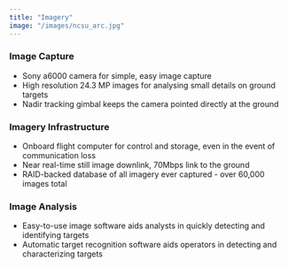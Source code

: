 ```yaml
---
title: "Imagery"
image: "/images/ncsu_arc.jpg"
---
```


### Image Capture

* Sony a6000 camera for simple, easy image capture
* High resolution 24.3 MP images for analysing small details on ground targets
* Nadir tracking gimbal keeps the camera pointed directly at the ground

### Imagery Infrastructure

* Onboard flight computer for control and storage, even in the event of communication loss
* Near real-time still image downlink, 70Mbps link to the ground
* RAID-backed database of all imagery ever captured - over 60,000 images total
        
### Image Analysis

* Easy-to-use image software aids analysts in quickly detecting and identifying targets
* Automatic target recognition software aids operators in detecting and characterizing targets
